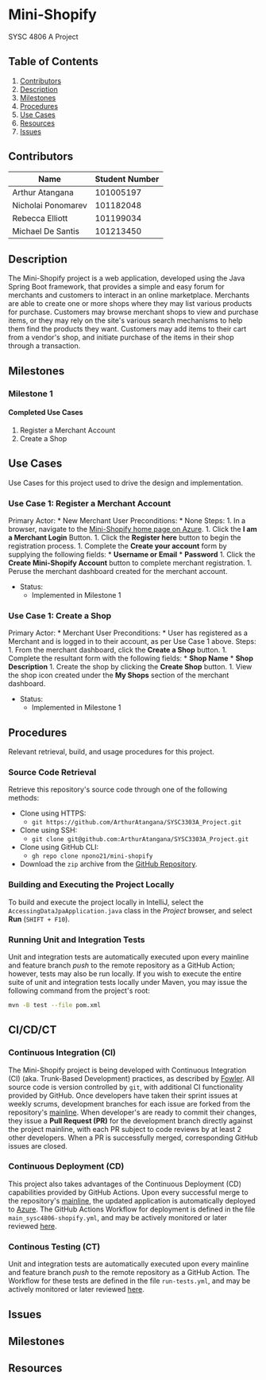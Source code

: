 # Mini-Shopify
SYSC 4806 A Project

## Table of Contents
1. [Contributors](#contributors)
1. [Description](#description)
1. [Milestones](#milestones)
1. [Procedures](#procedures)
1. [Use Cases](#use-cases)
1. [Resources](#resources)
1. [Issues](#issues)

## Contributors

| Name               | Student Number |
|--------------------|----------------|
| Arthur Atangana    | 101005197      |
| Nicholai Ponomarev | 101182048      |
| Rebecca Elliott    | 101199034      |
| Michael De Santis  | 101213450      |

## Description

The Mini-Shopify project is a web application, developed using the Java Spring Boot framework, that provides a simple and easy forum for merchants and customers to interact in an online marketplace. Merchants are able to create one or more shops where they may list various products for purchase. Customers may browse merchant shops to view and purchase items, or they may rely on the site's various search mechanisms to help them find the products they want. Customers may add items to their cart from a vendor's shop, and initiate purchase of the items in their shop through a transaction.

## Milestones

### Milestone 1

#### Completed Use Cases
1. Register a Merchant Account
2. Create a Shop

## Use Cases
Use Cases for this project used to drive the design and implementation.

### Use Case 1: Register a Merchant Account
Primary Actor: 
    * New Merchant User
Preconditions:
    * None
Steps:
    1. In a browser, navigate to the [Mini-Shopify home page on Azure](https://sysc4806-minishopify-ergyb4hpcef7fufw.canadaeast-01.azurewebsites.net/).
    1. Click the __I am a Merchant Login__ Button.
    1. Click the __Register here__ button to begin the registration process.
    1. Complete the __Create your account__ form by supplying the following fields:
        * __Username or Email__
        * __Password__
    1. Click the __Create Mini-Shopify Account__ button to complete merchant registration.
    1. Peruse the merchant dashboard created for the merchant account.
* Status:
    * Implemented in Milestone 1

### Use Case 1: Create a Shop
Primary Actor: 
    * Merchant User
Preconditions:
    * User has registered as a Merchant and is logged in to their account, as per Use Case 1 above.
Steps:
    1. From the merchant dashboard, click the __Create a Shop__ button.
    1. Complete the resultant form with the following fields:
        * __Shop Name__
        * __Shop Description__
    1. Create the shop by clicking the __Create Shop__ button.
    1. View the shop icon created under the __My Shops__ section of the merchant dashboard.
* Status:
    * Implemented in Milestone 1



## Procedures
Relevant retrieval, build, and usage procedures for this project.

### Source Code Retrieval
Retrieve this repository's source code through one of the following methods:
* Clone using HTTPS:
    - `git https://github.com/ArthurAtangana/SYSC3303A_Project.git` 
* Clone using SSH:
    - `git clone git@github.com:ArthurAtangana/SYSC3303A_Project.git`
* Clone using GitHub CLI:
    - `gh repo clone npono21/mini-shopify`
* Download the `zip` archive from the [GitHub Repository](https://github.com/npono21/mini-shopify).

### Building and Executing the Project Locally
To build and execute the project locally in IntelliJ, select the `AccessingDataJpaApplication.java` class in the _Project_ browser, and select __Run__ (`SHIFT + F10`).

### Running Unit and Integration Tests
Unit and integration tests are automatically executed upon every mainline and feature branch _push_ to the remote repository as a GitHub Action; however, tests may also be run locally.
If you wish to execute the entire suite of unit and integration tests locally under Maven, you may issue the following command from the project's root:
```bash
mvn -B test --file pom.xml
```

## CI/CD/CT

### Continuous Integration (CI)
The Mini-Shopify project is being developed with Continuous Integration (CI) (aka. Trunk-Based Development) practices, as described by [Fowler](https://www.martinfowler.com/articles/continuousIntegration.html). 
All source code is version controlled by `git`, with additional CI functionality provided by GitHub.
Once developers have taken their sprint issues at weekly scrums, development branches for each issue are forked from the repository's [mainline](https://github.com/npono21/mini-shopify/tree/main).
When developer's are ready to commit their changes, they issue a __Pull Request (PR)__ for the development branch directly against the project mainline, with each PR subject to code reviews by at least 2 other developers.
When a PR is successfully merged, corresponding GitHub issues are closed.

### Continuous Deployment (CD)
This project also takes advantages of the Continuous Deployment (CD) capabilities provided by GitHub Actions.
Upon every successful merge to the repository's [mainline](https://github.com/npono21/mini-shopify/tree/main), the updated application is automatically deployed to [Azure](https://sysc4806-minishopify-ergyb4hpcef7fufw.canadaeast-01.azurewebsites.net/).
The GitHub Actions Workflow for deployment is defined in the file `main_sysc4806-shopify.yml`, and may be actively monitored or later reviewed [here](https://github.com/npono21/mini-shopify/actions/workflows/main_sysc4806-minishopify.yml).

### Continous Testing (CT)
Unit and integration tests are automatically executed upon every mainline and feature branch _push_ to the remote repository as a GitHub Action. The Workflow for these tests are defined in the file `run-tests.yml`, and may be actively monitored or later reviewed [here](https://github.com/npono21/mini-shopify/actions/workflows/run-tests.yml).


## Issues

## Milestones

## Resources
